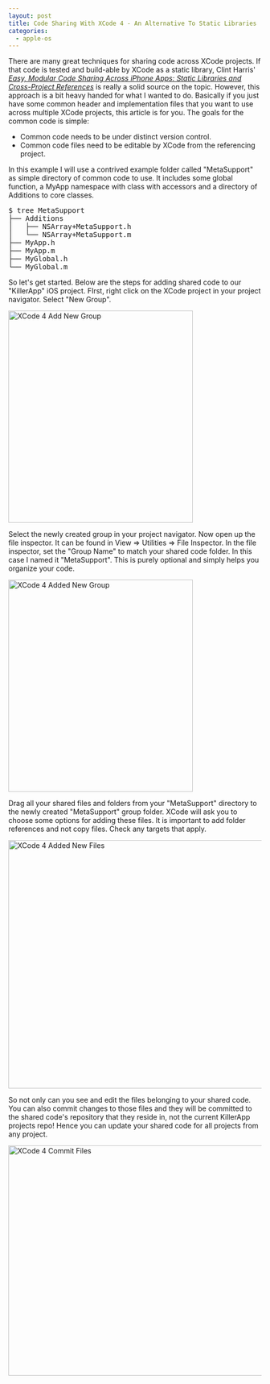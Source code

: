 ```yaml
---
layout: post
title: Code Sharing With XCode 4 - An Alternative To Static Libraries
categories: 
  - apple-os
---
```


<p>
  There are many great techniques for sharing code across XCode projects. If that code is tested and build-able by XCode as a static library, Clint Harris' <em><a href="http://www.clintharris.net/2009/iphone-app-shared-libraries/">Easy, Modular Code Sharing Across iPhone Apps: Static Libraries and Cross-Project References</a></em> is really a solid source on the topic. However, this approach is a bit heavy handed for what I wanted to do. Basically if you just have some common header and implementation files that you want to use across multiple XCode projects, this article is for you. The goals for the common code is simple:
</p>

<ul>
  <li>Common code needs to be under distinct version control.</li>
  <li>Common code files need to be editable by XCode from the referencing project.</li>  
</ul>

<p>
  In this example I will use a contrived example folder called "MetaSupport" as simple directory of common code to use. It includes some global function, a MyApp namespace with class with accessors and a directory of Additions to core classes.
</p>

<pre class="command">
$ tree MetaSupport
├── Additions
│   ├── NSArray+MetaSupport.h
│   └── NSArray+MetaSupport.m
├── MyApp.h
├── MyApp.m
├── MyGlobal.h
└── MyGlobal.m  
</pre>

<p>
  So let's get started. Below are the steps for adding shared code to our "KillerApp" iOS project. FIrst, right click on the XCode project in your project navigator. Select "New Group".
  <aside class="center">
    <span class="photofancy">
      <img src="/assets/xcs_addgroup.png" alt="XCode 4 Add New Group" width="367" height="421" />
    </span>
  </aside>
</p>

<p>
  Select the newly created group in your project navigator. Now open up the file inspector. It can be found in View => Utilities => File Inspector. In the file inspector, set the "Group Name" to match your shared code folder. In this case I named it "MetaSupport". This is purely optional and simply helps you organize your code.
  <aside class="center">
    <span class="photofancy">
      <img src="/assets/xcs_addedgroup.png" alt="XCode 4 Added New Group" width="367" height="421" />
    </span>
  </aside>
</p>

<p>
  Drag all your shared files and folders from your "MetaSupport" directory to the newly created "MetaSupport" group folder. XCode will ask you to choose some options for adding these files. It is important to add folder references and not copy files. Check any targets that apply.
  <aside class="center">
    <span class="photofancy">
      <img src="/assets/xcs_addfiles.png" alt="XCode 4 Added New Files" width="730" height="493" />
    </span>
  </aside>
</p>

<p>
  So not only can you see and edit the files belonging to your shared code. You can also commit changes to those files and they will be committed to the shared code's repository that they reside in, not the current KillerApp projects repo! Hence you can update your shared code for all projects from any project.
  <aside class="center">
    <span class="photofancy">
      <img src="/assets/xcs_commitfiles.png" alt="XCode 4 Commit Files" width="756" height="457" />
    </span>
  </aside>
</p>



